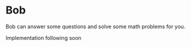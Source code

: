 # Bob
Bob can answer some questions and solve some math problems for you.

Implementation following soon

